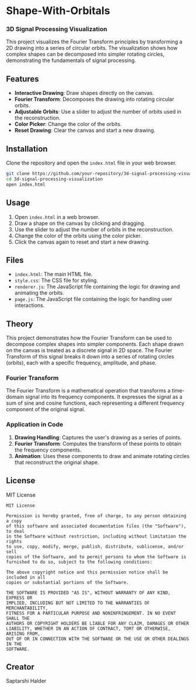 # Shape-With-Orbitals


### 3D Signal Processing Visualization

This project visualizes the Fourier Transform principles by transforming a 2D drawing into a series of circular orbits. The visualization shows how complex shapes can be decomposed into simpler rotating circles, demonstrating the fundamentals of signal processing.

## Features

- **Interactive Drawing**: Draw shapes directly on the canvas.
- **Fourier Transform**: Decomposes the drawing into rotating circular orbits.
- **Adjustable Orbits**: Use a slider to adjust the number of orbits used in the reconstruction.
- **Color Picker**: Change the color of the orbits.
- **Reset Drawing**: Clear the canvas and start a new drawing.

## Installation

Clone the repository and open the `index.html` file in your web browser.

```bash
git clone https://github.com/your-repository/3d-signal-processing-visualization.git
cd 3d-signal-processing-visualization
open index.html
```

## Usage

1. Open `index.html` in a web browser.
2. Draw a shape on the canvas by clicking and dragging.
3. Use the slider to adjust the number of orbits in the reconstruction.
4. Change the color of the orbits using the color picker.
5. Click the canvas again to reset and start a new drawing.

## Files

- `index.html`: The main HTML file.
- `style.css`: The CSS file for styling.
- `renderer.js`: The JavaScript file containing the logic for drawing and animating the orbits.
- `page.js`: The JavaScript file containing the logic for handling user interactions.

## Theory

This project demonstrates how the Fourier Transform can be used to decompose complex shapes into simpler components. Each shape drawn on the canvas is treated as a discrete signal in 2D space. The Fourier Transform of this signal breaks it down into a series of rotating circles (orbits), each with a specific frequency, amplitude, and phase.

### Fourier Transform

The Fourier Transform is a mathematical operation that transforms a time-domain signal into its frequency components. It expresses the signal as a sum of sine and cosine functions, each representing a different frequency component of the original signal.

### Application in Code

1. **Drawing Handling**: Captures the user's drawing as a series of points.
2. **Fourier Transform**: Computes the transform of these points to obtain the frequency components.
3. **Animation**: Uses these components to draw and animate rotating circles that reconstruct the original shape.

## License

MIT License

```
MIT License

Permission is hereby granted, free of charge, to any person obtaining a copy
of this software and associated documentation files (the "Software"), to deal
in the Software without restriction, including without limitation the rights
to use, copy, modify, merge, publish, distribute, sublicense, and/or sell
copies of the Software, and to permit persons to whom the Software is
furnished to do so, subject to the following conditions:

The above copyright notice and this permission notice shall be included in all
copies or substantial portions of the Software.

THE SOFTWARE IS PROVIDED "AS IS", WITHOUT WARRANTY OF ANY KIND, EXPRESS OR
IMPLIED, INCLUDING BUT NOT LIMITED TO THE WARRANTIES OF MERCHANTABILITY,
FITNESS FOR A PARTICULAR PURPOSE AND NONINFRINGEMENT. IN NO EVENT SHALL THE
AUTHORS OR COPYRIGHT HOLDERS BE LIABLE FOR ANY CLAIM, DAMAGES OR OTHER
LIABILITY, WHETHER IN AN ACTION OF CONTRACT, TORT OR OTHERWISE, ARISING FROM,
OUT OF OR IN CONNECTION WITH THE SOFTWARE OR THE USE OR OTHER DEALINGS IN THE
SOFTWARE.
```

## Creator

Saptarshi Halder
```

